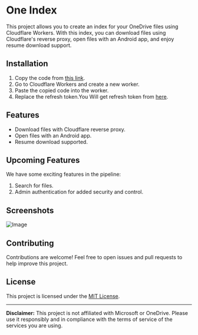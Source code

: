 # One Index

This project allows you to create an index for your OneDrive files using Cloudflare Workers. With this index, you can download files using Cloudflare's reverse proxy, open files with an Android app, and enjoy resume download support.

## Installation

1. Copy the code from [this link](https://github.com/mahbubmaruf178/one-index/blob/master/output/worker.js).
2. Go to Cloudflare Workers and create a new worker.
3. Paste the copied code into the worker.
4. Replace the refresh token.You Will get refresh token from [here](https://alist.nn.ci/tool/onedrive/request.html).

## Features

- Download files with Cloudflare reverse proxy.
- Open files with an Android app.
- Resume download supported.

## Upcoming Features

We have some exciting features in the pipeline:

1. Search for files.
2. Admin authentication for added security and control.

## Screenshots

![Image](<https://github.com/mahbubmaruf178/one-index/blob/master/screen/Screenshot%20(3).png?raw=true>)

## Contributing

Contributions are welcome! Feel free to open issues and pull requests to help improve this project.

## License

This project is licensed under the [MIT License](LICENSE).

---

**Disclaimer:** This project is not affiliated with Microsoft or OneDrive. Please use it responsibly and in compliance with the terms of service of the services you are using.
